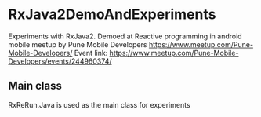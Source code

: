 # RxJava2DemoAndExperiments

Experiments with RxJava2. Demoed at Reactive programming in android mobile meetup by Pune Mobile Developers
https://www.meetup.com/Pune-Mobile-Developers/
Event link: https://www.meetup.com/Pune-Mobile-Developers/events/244960374/

## Main class

RxReRun.Java is used as the main class for experiments
